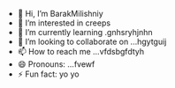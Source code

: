 - 👋 Hi, I’m BarakMilishniy
- 👀 I’m interested in creeps
- 🌱 I’m currently learning .gnhsryhjnhn
- 💞️ I’m looking to collaborate on ...hgytguij
- 📫 How to reach me ...vfdsbgfdtyh
- 😄 Pronouns: ...fvewf
- ⚡ Fun fact: yo yo 
<!--
BarakMilishniy/BarakMilishniy is a ✨ special ✨ repository because its `README.md` (this file) appears on your GitHub profile.
You can click the Preview link to take a look at your changes.
--

